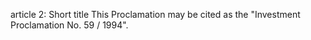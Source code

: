 article 2: Short title
This Proclamation may be cited as the &quot;Investment Proclamation No. 59 &#x2F; 1994&quot;.
<ul>
</ul>